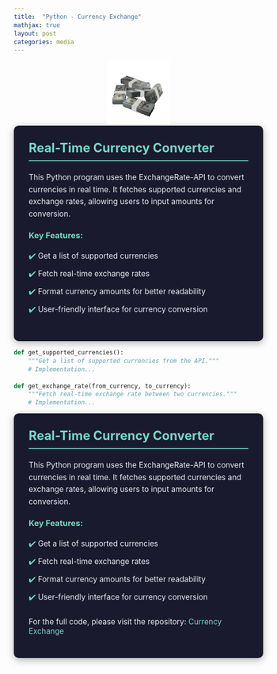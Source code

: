 ```yaml
---
title:  "Python - Currency Exchange"
mathjax: true
layout: post
categories: media
---
```

<div align="center">
    
<img src="../assets/images/spinning-money-transparent.gif" />

</div>

<div style="background-color: #1a1a2e; color: #EAECEE; padding: 30px; border-radius: 10px; box-shadow: 0 4px 15px rgba(0, 0, 0, 0.3);">
    <h2 style="margin-top: 0; font-size: 1.8em; color: #76D7C4; border-bottom: 2px solid #76D7C4; padding-bottom: 10px;">Real-Time Currency Converter</h2>
    <p style="line-height: 1.6; font-size: 1.1em;">This Python program uses the ExchangeRate-API to convert currencies in real time. It fetches supported currencies and exchange rates, allowing users to input amounts for conversion.</p>

 <h3 style="color: #76D7C4; margin-top: 20px;">Key Features:</h3>
    <ul style="list-style-type: none; padding: 0;">
        <li style="color: #EAECEE; font-size: 1.1em; padding: 5px 0; position: relative;">
            <span style="color: #76D7C4;">✔️</span> Get a list of supported currencies
        </li>
        <li style="color: #EAECEE; font-size: 1.1em; padding: 5px 0; position: relative;">
            <span style="color: #76D7C4;">✔️</span> Fetch real-time exchange rates
        </li>
        <li style="color: #EAECEE; font-size: 1.1em; padding: 5px 0; position: relative;">
            <span style="color: #76D7C4;">✔️</span> Format currency amounts for better readability
        </li>
        <li style="color: #EAECEE; font-size: 1.1em; padding: 5px 0; position: relative;">
            <span style="color: #76D7C4;">✔️</span> User-friendly interface for currency conversion
        </li>
    </ul>
</div>


```python
def get_supported_currencies():
    """Get a list of supported currencies from the API."""
    # Implementation...

def get_exchange_rate(from_currency, to_currency):
    """Fetch real-time exchange rate between two currencies."""
    # Implementation...
```

<div style="background-color: #1a1a2e; color: #EAECEE; padding: 30px; border-radius: 10px; box-shadow: 0 4px 15px rgba(0, 0, 0, 0.3);">
    <h2 style="margin-top: 0; font-size: 1.8em; color: #76D7C4; border-bottom: 2px solid #76D7C4; padding-bottom: 10px;">Real-Time Currency Converter</h2>
    <p style="line-height: 1.6; font-size: 1.1em;">This Python program uses the ExchangeRate-API to convert currencies in real time. It fetches supported currencies and exchange rates, allowing users to input amounts for conversion.</p>

<h3 style="color: #76D7C4; margin-top: 20px;">Key Features:</h3>
    <ul style="list-style-type: none; padding: 0;">
        <li style="color: #EAECEE; font-size: 1.1em; padding: 5px 0; position: relative;">
            <span style="color: #76D7C4;">✔️</span> Get a list of supported currencies
        </li>
        <li style="color: #EAECEE; font-size: 1.1em; padding: 5px 0; position: relative;">
            <span style="color: #76D7C4;">✔️</span> Fetch real-time exchange rates
        </li>
        <li style="color: #EAECEE; font-size: 1.1em; padding: 5px 0; position: relative;">
            <span style="color: #76D7C4;">✔️</span> Format currency amounts for better readability
        </li>
        <li style="color: #EAECEE; font-size: 1.1em; padding: 5px 0; position: relative;">
            <span style="color: #76D7C4;">✔️</span> User-friendly interface for currency conversion
        </li>
    </ul>
    
<p style="margin-top: 20px; font-size: 1.1em;">
        For the full code, please visit the repository: 
        <a href="https://github.com/6cox9/Python-CurrencyConvertor/" target="_blank" style="color: #76D7C4; text-decoration: none;">Currency Exchange</a>
    </p>
</div>
